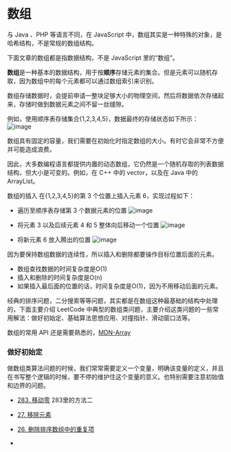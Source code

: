 <!--
 * @File: 
 * @Author: 张宏亮 - zhl@xiaoniren.cn
 * @Date: 2019-08-18 15:24:23
 * @LastEditors: 张宏亮<zhl@xiaoniren.cn>
 * @LastEditTime: 2019-08-18 17:25:33
 * @Description: file content
 * @Versions: 1.0.0
 -->
# 数组

与 Java 、PHP 等语言不同，在 JavaScript 中，数组其实是一种特殊的对象，是哈希结构，不是常规的数组结构。

下面文章的数组都是指数据结构，不是 JavaScript 里的“数组”。

**数组**是一种基本的数据结构，用于按**顺序**存储元素的集合。但是元素可以随机存取，因为数组中的每个元素都可以通过数组索引来识别。

数组存储数据时，会提前申请一整块足够大小的物理空间，然后将数据依次存储起来，存储时做到数据元素之间不留一丝缝隙。

例如，使用顺序表存储集合{1,2,3,4,5}，数据最终的存储状态如下所示：
![image](https://raw.githubusercontent.com/zhl1232/javascript-algorithm/master/static/img/array1.jpg)

数组具有固定的容量，我们需要在初始化时指定数组的大小。有时它会非常不方便并可能造成浪费。

因此，大多数编程语言都提供内置的动态数组，它仍然是一个随机存取的列表数据结构，但大小是可变的。例如，在 C++ 中的 vector，以及在 Java 中的 ArrayList。

数组的插入
在{1,2,3,4,5}的第 3 个位置上插入元素 6，实现过程如下：
- 遍历至顺序表存储第 3 个数据元素的位置
![image](https://raw.githubusercontent.com/zhl1232/javascript-algorithm/master/static/img/array2.jpg)

- 将元素 3 以及后续元素 4 和 5 整体向后移动一个位置
![image](https://raw.githubusercontent.com/zhl1232/javascript-algorithm/master/static/img/array3.jpg)

- 将新元素 6 放入腾出的位置
![image](https://raw.githubusercontent.com/zhl1232/javascript-algorithm/master/static/img/array4.jpg)

因为要保持数组数据的连续性，所以插入和删除都要操作目标位置后面的元素。

- 数组查找数据的时间复杂度是O(1)
- 插入和删除的时间复杂度是O(n)
- 如果插入最后面的位置的话，时间复杂度是O(1)，因为不用移动后面的元素。


经典的排序问题，二分搜索等等问题，其实都是在数组这种最基础的结构中处理的，下面主要介绍 LeetCode 中典型的数组类问题，主要介绍这类问题的一些常用解法：做好初始定、基础算法思想应用、对撞指针、滑动窗口法等。

数组的常用 API 还是需要熟悉的，[MDN-Array](https://developer.mozilla.org/zh-CN/docs/Web/JavaScript/Reference/Global_Objects/Array)

### 做好初始定

做数组类算法问题的时候，我们常常需要定义一个变量，明确该变量的定义，并且在书写整个逻辑的时候，要不停的维护住这个变量的意义。也特别需要注意初始值和边界的问题。


- [283. 移动零](https://github.com/zhl1232/javascript-algorithm/tree/master/solve-problems/283.md) 283里的方法二

- [27. 移除元素](https://github.com/zhl1232/javascript-algorithm/tree/master/solve-problems/27.md)

- [26. 删除排序数组中的重复项](https://github.com/zhl1232/javascript-algorithm/tree/master/solve-problems/26.md)

- 